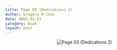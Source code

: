 ```yaml
---
title: Page 03 (Dedications 2)
author: Gregory M Chen
date: 0003-01-01
category: Book
layout: post
---
```


<p style="text-align:center;"><img src="{{site.baseurl}}/assets/Graphics_v3.2/Page03_Dedications-2.png" alt="Page 03 (Dedications 2)" style="max-height: calc(100vh - 30px - 100px);"/></p>
